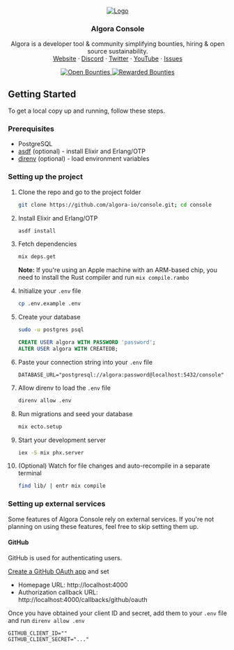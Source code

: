 <!-- PROJECT LOGO -->
<p align="center">
  <a href="https://github.com/algora-io/console">
   <img src="https://user-images.githubusercontent.com/17045339/231901505-2936b331-3716-4418-9386-4a5d9cb694ba.svg" alt="Logo">
  </a>

  <h3 align="center">Algora Console</h3>

  <p align="center">
    Algora is a developer tool & community simplifying bounties, hiring & open source sustainability.
    <br/>
    <a href="https://algora.io">Website</a>
    ·
    <a href="https://algora.io/discord">Discord</a>
    ·
    <a href="https://twitter.com/algoraio">Twitter</a>
    ·
    <a href="https://www.youtube.com/@algora-io">YouTube</a>
    ·
    <a href="https://github.com/algora-io/console/issues">Issues</a>
  </p>

  <p align="center">
    <a href="https://console.algora.io/org/algora/bounties?status=open">
      <img src="https://img.shields.io/endpoint?url=https%3A%2F%2Fconsole.algora.io%2Fapi%2Fshields%2Falgora%2Fbounties%3Fstatus%3Dopen" alt="Open Bounties">
    </a>
    <a href="https://console.algora.io/org/algora/bounties?status=completed">
      <img src="https://img.shields.io/endpoint?url=https%3A%2F%2Fconsole.algora.io%2Fapi%2Fshields%2Falgora%2Fbounties%3Fstatus%3Dcompleted" alt="Rewarded Bounties">
    </a>
  </p>
</p>

<!-- GETTING STARTED -->

## Getting Started

To get a local copy up and running, follow these steps.

### Prerequisites

- PostgreSQL
- [asdf](https://github.com/asdf-vm/asdf) (optional) - install Elixir and Erlang/OTP
- [direnv](https://github.com/direnv/direnv) (optional) - load environment variables

### Setting up the project

1. Clone the repo and go to the project folder

   ```sh
   git clone https://github.com/algora-io/console.git; cd console
   ```

2. Install Elixir and Erlang/OTP

   ```sh
   asdf install
   ```

3. Fetch dependencies

   ```sh
   mix deps.get
   ```

   **Note:** If you're using an Apple machine with an ARM-based chip, you need to install the Rust compiler and run `mix compile.rambo`

4. Initialize your `.env` file

   ```sh
   cp .env.example .env
   ```

5. Create your database

   ```sh
   sudo -u postgres psql
   ```

   ```sql
   CREATE USER algora WITH PASSWORD 'password';
   ALTER USER algora WITH CREATEDB;
   ```

6. Paste your connection string into your `.env` file

   ```env
   DATABASE_URL="postgresql://algora:password@localhost:5432/console"
   ```

7. Allow direnv to load the `.env` file

   ```sh
   direnv allow .env
   ```

8. Run migrations and seed your database

   ```sh
   mix ecto.setup
   ```

9. Start your development server

   ```sh
   iex -S mix phx.server
   ```

10. (Optional) Watch for file changes and auto-recompile in a separate terminal

    ```sh
    find lib/ | entr mix compile
    ```

### Setting up external services

Some features of Algora Console rely on external services. If you're not planning on using these features, feel free to skip setting them up.

#### GitHub

GitHub is used for authenticating users.

[Create a GitHub OAuth app](https://github.com/settings/applications/new) and set

- Homepage URL: http://localhost:4000
- Authorization callback URL: http://localhost:4000/callbacks/github/oauth

Once you have obtained your client ID and secret, add them to your `.env` file and run `direnv allow .env`

```env
GITHUB_CLIENT_ID=""
GITHUB_CLIENT_SECRET="..."
```
